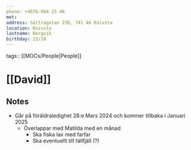 ```yaml
---
phone:‭ +4676-004 23 48‬
met:
address: Sättragatan 23D, 741 46 Knivsta
location: Knivsta
lastname: Bergvik
birthday: 23/10
---
```

tags:: [[MOCs/People|People]]

# [[David]]


## Notes
- Går på föräldraledighet 28:e Mars 2024 och kommer tillbaka i Januari 2025
	- Överlappar med Matilda med en månad
		- Ska fiska lax med farfar
		- Ska eventuellt till tällfjäll (?)